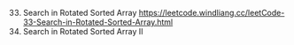 33. Search in Rotated Sorted Array
https://leetcode.windliang.cc/leetCode-33-Search-in-Rotated-Sorted-Array.html
81. Search in Rotated Sorted Array II
